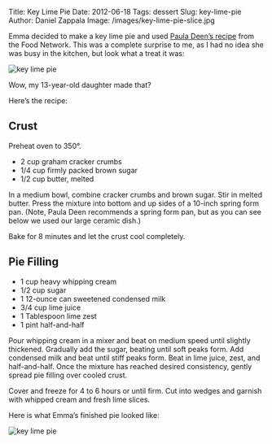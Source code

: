 Title: Key Lime Pie
Date: 2012-06-18
Tags: dessert
Slug: key-lime-pie
Author: Daniel Zappala
Image: /images/key-lime-pie-slice.jpg

Emma decided to make a key lime pie and used [Paula Deen’s
recipe](http://www.foodnetwork.com/recipes/paula-deen/key-lime-pie-recipe/index.html)
from the Food Network. This was a complete surprise to me, as I had no
idea she was busy in the kitchen, but look what a treat it was:

![key lime pie](/images/key-lime-pie-slice.jpg)

Wow, my 13-year-old daughter made that?

Here’s the recipe:

## Crust

Preheat oven to 350°.

* 2 cup graham cracker crumbs
* 1/4 cup firmly packed brown sugar
* 1/2 cup butter, melted

In a medium bowl, combine cracker crumbs and brown sugar. Stir in
melted butter. Press the mixture into bottom and up sides of a 10-inch
spring form pan. (Note, Paula Deen recommends a spring form pan, but
as you can see below we used our large ceramic dish.)

Bake for 8 minutes and let the crust cool completely.

## Pie Filling

* 1 cup heavy whipping cream
* 1/2 cup sugar
* 1 12-ounce can sweetened condensed milk
* 3/4 cup lime juice
* 1 Tablespoon lime zest
* 1 pint half-and-half

Pour whipping cream in a mixer and beat on medium speed until slightly
thickened. Gradually add the sugar, beating until soft peaks form. Add
condensed milk and beat until stiff peaks form. Beat in lime juice,
zest, and half-and-half. Once the mixture has reached desired
consistency, gently spread pie filling over cooled crust.

Cover and freeze for 4 to 6 hours or until firm. Cut into wedges and
garnish with whipped cream and fresh lime slices.

Here is what Emma’s finished pie looked like:

![key lime pie](/images/key-lime-pie.jpg)
